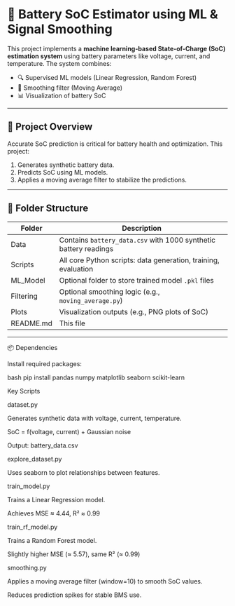 # 🔋 Battery SoC Estimator using ML & Signal Smoothing

This project implements a **machine learning-based State-of-Charge (SoC) estimation system** using battery parameters like voltage, current, and temperature. The system combines:

- 🔍 Supervised ML models (Linear Regression, Random Forest)
- 🧹 Smoothing filter (Moving Average)
- 📊 Visualization of battery SoC

---

## 🧠 Project Overview

Accurate SoC prediction is critical for battery health and optimization. This project:

1. Generates synthetic battery data.
2. Predicts SoC using ML models.
3. Applies a moving average filter to stabilize the predictions.

---

## 📁 Folder Structure

| Folder         | Description |
|----------------|-------------|
| Data      | Contains `battery_data.csv` with 1000 synthetic battery readings |
| Scripts   | All core Python scripts: data generation, training, evaluation |
| ML_Model    | Optional folder to store trained model `.pkl` files |
| Filtering   | Optional smoothing logic (e.g., `moving_average.py`) |
| Plots       | Visualization outputs (e.g., PNG plots of SoC) |
| README.md    | This file |

---

📦 Dependencies

Install required packages:

bash
pip install pandas numpy matplotlib seaborn scikit-learn



Key Scripts


dataset.py

Generates synthetic data with voltage, current, temperature.

SoC = f(voltage, current) + Gaussian noise

Output: battery_data.csv

explore_dataset.py

Uses seaborn to plot relationships between features.

train_model.py

Trains a Linear Regression model.

Achieves MSE ≈ 4.44, R² ≈ 0.99

train_rf_model.py

Trains a Random Forest model.

Slightly higher MSE (≈ 5.57), same R² (≈ 0.99)

smoothing.py

Applies a moving average filter (window=10) to smooth SoC values.

Reduces prediction spikes for stable BMS use.

